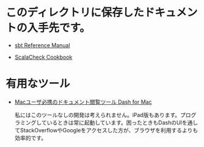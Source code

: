 # このディレクトリに保存したドキュメントの入手先です。

- [sbt Reference Manual](http://www.scala-sbt.org/0.13/docs/sbt-reference.pdf)

- [ScalaCheck Cookbook](https://github.com/oscarrenalias/scalacheck-cookbook)

# 有用なツール

- [Macユーザ必携のドキュメント閲覧ツール Dash for Mac](https://kapeli.com/dash)

    私にはこのツールなしの開発は考えられません。iPad版もあります。プログラミングしているときは常に起動しています。困ったときもDashのUIを通してStackOverflowやGoogleをアクセスした方が、ブラウザを利用するよりも効率的です。
